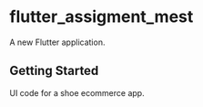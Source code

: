 # flutter_assigment_mest

A new Flutter application.

## Getting Started

UI code for a shoe ecommerce app.
